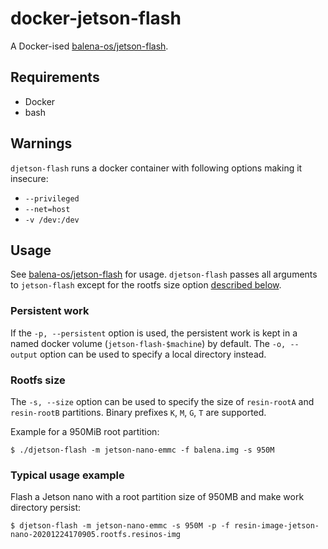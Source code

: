 # docker-jetson-flash
A Docker-ised [balena-os/jetson-flash][jetson-flash].

## Requirements
- Docker
- bash

## Warnings
`djetson-flash` runs a docker container with following options making it insecure:
- `--privileged`
- `--net=host`
- `-v /dev:/dev`

## Usage
See [balena-os/jetson-flash][jetson-flash] for usage. `djetson-flash` passes all arguments to `jetson-flash` except for the rootfs size option [described below](#rootfs-size).

### Persistent work
If the `-p, --persistent` option is used, the persistent work is kept in a named docker volume (`jetson-flash-$machine`) by default. The `-o, --output` option can be used to specify a local directory instead.

### Rootfs size
The `-s, --size` option can be used to specify the size of `resin-rootA` and `resin-rootB` partitions. Binary prefixes `K`, `M`, `G`, `T` are supported.

Example for a 950MiB root partition:
```
$ ./djetson-flash -m jetson-nano-emmc -f balena.img -s 950M
```

### Typical usage example
Flash a Jetson nano with a root partition size of 950MB and make work directory persist:
```
$ djetson-flash -m jetson-nano-emmc -s 950M -p -f resin-image-jetson-nano-20201224170905.rootfs.resinos-img
```

[jetson-flash]:https://github.com/balena-os/jetson-flash
